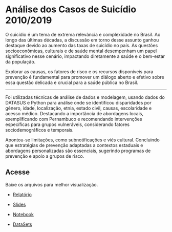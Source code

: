 # Análise dos Casos de Suicídio 2010/2019

O suicídio é um tema de extrema relevância e complexidade no Brasil. Ao longo das últimas décadas, a discussão em torno desse assunto ganhou destaque devido ao aumento das taxas de suicídio no país. As questões socioeconômicas, culturais e de saúde mental desempenham um papel significativo nesse cenário, impactando diretamente a saúde e o bem-estar da população.

Explorar as causas, os fatores de risco e os recursos disponíveis para prevenção é fundamental para promover um diálogo aberto e efetivo sobre essa questão delicada e crucial para a saúde pública no Brasil.

---



Foi utilizadas técnicas de análise de dados e modelagem, usando dados do DATASUS e Python para análise onde se identificou disparidades por gênero, idade, localização, etnia, estado civil, causas, escolaridade e acesso médico.
Destacando a importância de abordagens locais, exemplificando com Pernambuco e recomendando intervenções específicas para grupos vulneráveis, considerando fatores sociodemográficos e temporais.

Apontou-se limitações, como subnotificações e viés cultural. Concluindo que estratégias de prevenção adaptadas a contextos estaduais e abordagens personalizadas são essenciais, sugerindo programas de prevenção e apoio a grupos de risco.


## Acesse
Baixe os arquivos para melhor visualização.

 - [Relatório](https://github.com/KevynSantos23/Analise_CasosSuicidios/blob/main/relatorio/Relat%C3%B3rio_CasosSuic%C3%ADdios.pdf)

- [Slides](https://github.com/KevynSantos23/Analise_CasosSuicidios/blob/main/slides/semin%C3%A1rio%20datascience.pdf)

- [Notebook](https://github.com/KevynSantos23/Analise_CasosSuicidios/blob/main/notebook/Seminario_DataScience.ipynb)

- [DataSets](https://github.com/KevynSantos23/Analise_CasosSuicidios/blob/main/dataSets/archive.zip)
